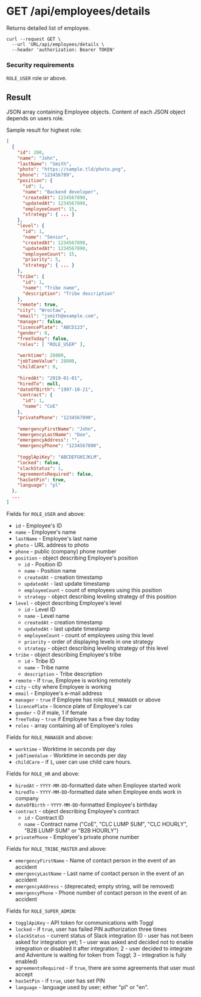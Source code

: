 # GET /api/employees/details

Returns detailed list of employee.

```
curl --request GET \
  --url 'URL/api/employees/details \
  --header 'authorization: Bearer TOKEN'
```

### Security requirements
`ROLE_USER` role or above.

## Result

JSON array containing Employee objects. Content of each JSON object depends on users role.

Sample result for highest role:

```json
[
  {
    "id": 200,
    "name": "John",
    "lastName": "Smith",
    "photo": "https://sample.tld/photo.png",
    "phone": "123456789",
    "position": {
      "id": 1,
      "name": "Backend developer",
      "createdAt": 1234567890,
      "updatedAt": 1234567890,
      "employeeCount": 15,
      "strategy": { ... }
    },
    "level": {
      "id": 1,
      "name": "Senior",
      "createdAt": 1234567890,
      "updatedAt": 1234567890,
      "employeeCount": 15,
      "priority": 5,
      "strategy": { ... }
    },
    "tribe": {
      "id": 1,
      "name": "Tribe name",
      "description": "Tribe description"
    },
    "remote": true,
    "city": "Wrocław",
    "email": "jsmith@example.com",
    "manager": false,
    "licencePlate": "ABCD123",
    "gender": 0,
    "freeToday": false,
    "roles": [ "ROLE_USER" ],
    
    "worktime": 28800,
    "jobTimeValue": 28800,
    "childCare": 0,
    
    "hiredAt": "2019-01-01",
    "hiredTo": null,
    "dateOfBirth": "1997-10-21",
    "contract": {
      "id": 1,
      "name": "CoE"
    },
    "privatePhone": "1234567890",
    
    "emergencyFirstName": "John",
    "emergencyLastName": "Doe",
    "emergencyAddress": "",
    "emergencyPhone": "1234567890",
  
    "togglApiKey": "ABCDEFGHIJKLM",
    "locked": false,
    "slackStatus": 1,
    "agreementsRequired": false,
    "hasSetPin": true,
    "language": "pl"
  },
  ...
]
```

Fields for `ROLE_USER` and above:

* `id` - Employee's ID
* `name` - Employee's name
* `lastName` - Employee's last name
* `photo` - URL address to photo
* `phone` - public (company) phone number
* `position` - object describing Employee's position
    * `id` - Position ID
    * `name` - Position name
    * `createdAt` - creation timestamp
    * `updatedAt` - last update timestamp
    * `employeeCount` - count of employees using this position
    * `strategy` - object describing leveling strategy of this position
* `level` - object describing Employee's level
    * `id` - Level ID
    * `name` - Level name
    * `createdAt` - creation timestamp
    * `updatedAt` - last update timestamp
    * `employeeCount` - count of employees using this level
    * `priority` - order of displaying levels in one strategy
    * `strategy` - object describing leveling strategy of this level
* `tribe` - object describing Employee's tribe
    * `id` - Tribe ID
    * `name` - Tribe name
    * `description` - Tribe description
* `remote` - if `true`, Employee is working remotely
* `city` - city where Employee is working
* `email` - Employee's e-mail address
* `manager` - `true` if Employee has role `ROLE_MANAGER` or above
* `licencePlate` - licence plate of Employee's car
* `gender` - 0 if male, 1 if female
* `freeToday` - `true` if Employee has a free day today
* `roles` - array containing all of Employee's roles

Fields for `ROLE_MANAGER` and above:
* `worktime` - Worktime in seconds per day
* `jobTimeValue` - Worktime in seconds per day
* `childCare` - if `1`, user can use child care hours.

Fields for `ROLE_HR` and above:
* `hiredAt` - `YYYY-MM-DD`-formatted date when Employee started work
* `hiredTo` - `YYYY-MM-DD`-formatted date when Employee ends work in company
* `dateOfBirth` - `YYYY-MM-DD`-formatted Employee's birthday
* `contract` - object describing Employee's contract
    * `id` - Contract ID
    * `name` - Contract name ("CoE", "CLC LUMP SUM", "CLC HOURLY", "B2B LUMP SUM" or "B2B HOURLY")
* `privatePhone` - Employee's private phone number

Fields for `ROLE_TRIBE_MASTER` and above:
* `emergencyFirstName` - Name of contact person in the event of an accident
* `emergencyLastName` - Last name of contact person in the event of an accident
* `emergencyAddress` - (deprecated; empty string, will be removed)
* `emergencyPhone` - Phone number of contact person in the event of an accident

Fields for `ROLE_SUPER_ADMIN`:
* `togglApiKey` - API token for communications with Toggl
* `locked` - if `true`, user has failed PIN authorization three times
* `slackStatus` - current status of Slack integration (0 - user has not been asked for integration yet;
    1 - user was asked and decided not to enable integration or disabled it after integration; 2 - user decided to
    integrate and Adventure is waiting for token from Toggl; 3 - integration is fully enabled)
* `agreementsRequired` - if `true`, there are some agreements that user must accept
* `hasSetPin` - if `true`, user has set PIN
* `language` - language used by user; either "pl" or "en".